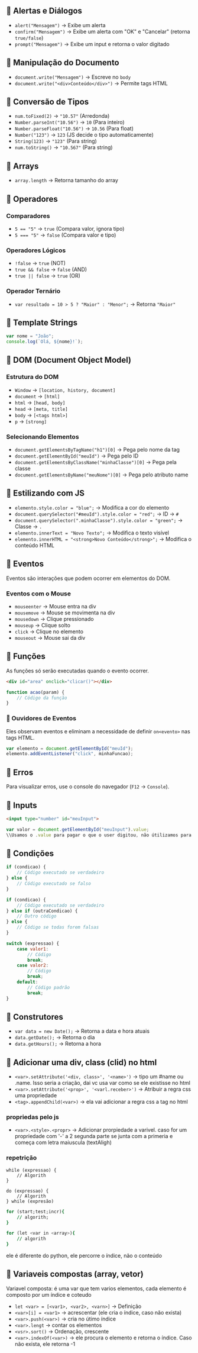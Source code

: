 ## 📌 Alertas e Diálogos

- `alert("Mensagem")` → Exibe um alerta
- `confirm("Mensagem")` → Exibe um alerta com "OK" e "Cancelar" (retorna `true/false`)
- `prompt("Mensagem")` → Exibe um input e retorna o valor digitado

## 📌 Manipulação do Documento

- `document.write("Mensagem")` → Escreve no `body`
- `document.write("<div>Conteúdo</div>")` → Permite tags HTML

## 📌 Conversão de Tipos

- `num.toFixed(2)` → `"10.57"` (Arredonda)
- `Number.parseInt("10.56")` → `10` (Para inteiro)
- `Number.parseFloat("10.56")` → `10.56` (Para float)
- `Number("123")` → `123` (JS decide o tipo automaticamente)
- `String(123)` → `"123"` (Para string)
- `num.toString()` → `"10.567"` (Para string)

## 📌 Arrays

- `array.length` → Retorna tamanho do array

###

## 📌 Operadores

### Comparadores

- `5 == "5"` → `true` (Compara valor, ignora tipo)
- `5 === "5"` → `false` (Compara valor e tipo)

### Operadores Lógicos

- `!false` → `true` (NOT)
- `true && false` → `false` (AND)
- `true || false` → `true` (OR)

### Operador Ternário

- `var resultado = 10 > 5 ? "Maior" : "Menor";` → Retorna `"Maior"`

## 📌 Template Strings

```javascript
var nome = "João";
console.log(`Olá, ${nome}!`);
```

## 📌 DOM (Document Object Model)

### Estrutura do DOM

- `Window` → `[location, history, document]`
- `document` → `[html]`
- `html` → `[head, body]`
- `head` → `[meta, title]`
- `body` → `[<tags html>]`
- `p` → `[strong]`

### Selecionando Elementos

- `document.getElementsByTagName("h1")[0]` → Pega pelo nome da tag
- `document.getElementById("meuId")` → Pega pelo ID
- `document.getElementsByClassName("minhaClasse")[0]` → Pega pela classe
- `document.getElementsByName("meuNome")[0]` → Pega pelo atributo name

## 📌 Estilizando com JS

- `elemento.style.color = "blue";` → Modifica a cor do elemento
- `document.querySelector("#meuId").style.color = "red";` → ID → `#`
- `document.querySelector(".minhaClasse").style.color = "green";` → Classe → `.`
- `elemento.innerText = "Novo Texto";` → Modifica o texto visível
- `elemento.innerHTML = "<strong>Novo Conteúdo</strong>";` → Modifica o conteúdo HTML

## 📌 Eventos

Eventos são interações que podem ocorrer em elementos do DOM.

### Eventos com o Mouse

- `mouseenter` → Mouse entra na div
- `mousemove` → Mouse se movimenta na div
- `mousedown` → Clique pressionado
- `mouseup` → Clique solto
- `click` → Clique no elemento
- `mouseout` → Mouse sai da div

## 📌 Funções

As funções só serão executadas quando o evento ocorrer.

```html
<div id="area" onclick="clicar()"></div>
```

```javascript
function acao(param) {
    // Código da função
}
```

### 📌 Ouvidores de Eventos

Eles observam eventos e eliminam a necessidade de definir `on<evento>` nas tags HTML.

```javascript
var elemento = document.getElementById("meuId");
elemento.addEventListener("click", minhaFuncao);
```

## 📌 Erros

Para visualizar erros, use o console do navegador (`F12` → `Console`).

## 📌 Inputs

```html
<input type="number" id="meuInput">
```

```javascript
var valor = document.getElementById("meuInput").value;
\\Usamos o .value para pagar o que o user digitou, não útilizamos para valores que não tem um valor assosiado
```

## 📌 Condições

```javascript
if (condicao) {
    // Código executado se verdadeiro
} else {
    // Código executado se falso
}
```

```javascript
if (condicao) {
    // Código executado se verdadeiro
} else if (outraCondicao) {
    // Outro código
} else {
    // Código se todas forem falsas
}
```

```javascript
switch (expressao) {
    case valor1:
        // Código
        break;
    case valor2:
        // Código
        break;
    default:
        // Código padrão
        break;
}
```

## 📌 Construtores

- `var data = new Date();` → Retorna a data e hora atuais
- `data.getDate();` → Retorna o dia
- `data.getHours();` → Retorna a hora

## 📌 Adicionar uma div, class (clid) no html
- `<var>.setAttribute('<div, class>', '<name>')` -> tipo um #name ou .name. Isso seria a criação, dai vc usa var como se ele existisse no html
- `<var>.setAttribute('<prop>', '<varl.receber>')` -> Atribuir a regra css uma propriedade
- `<tag>.appendChild(<var>)` -> ela vai adicionar a regra css a tag no html

### propriedas pelo js
- `<var>.<style>.<propr>` -> Adicionar prorpiedade a varivel. caso for um propriedade com '-' a 2 segunda parte se junta com a primeria e começa com letra maiuscula (textAligh)


### repetrição

```While
while (expressao) {
    // Algorith
}
```

```do-While
do (expressao) {
    // Algorith
} while (expresão)
```

```for
for (start;test;incr){
    // algorith;
}
```

```for in
for (let <var in <array>){
    // algorith
}
```
ele é diferente do python, ele percorre o índice, não o conteúdo

## 📌 Variaveis compostas (array, vetor)
Variavel composta: é uma var que tem varios elementos, cada elemento é composto por um índice e coteudo

- `let <var> = [<var1>, <var2>, <varn>]` -> Definição
- `<var>[i] = <var1>` -> acrescentar (ele cria o índice, caso não exista)
- `<var>.push(<var>)` -> cria no útimo índice
- `<var>.lengt` -> contar os elementos
- `<vsr>.sort()` -> Ordenação, crescente
- `<var>.indexOf(<var>)` -> ele procura o elemento e retorna o índice. Caso não exista, ele retorna -1
